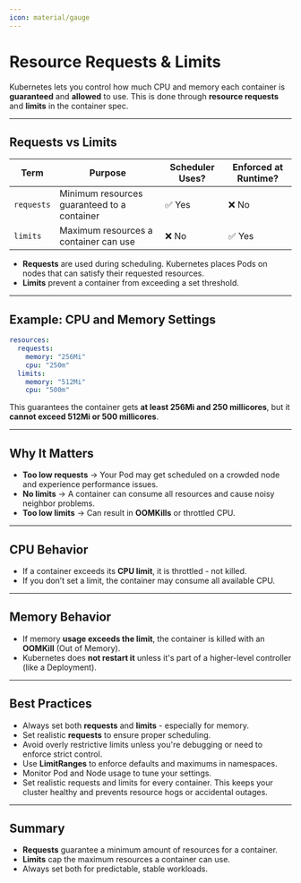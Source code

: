 ```yaml
---
icon: material/gauge
---
```


<h1>Resource Requests & Limits</h1>

Kubernetes lets you control how much CPU and memory each container is <strong>guaranteed</strong> and <strong>allowed</strong> to use. This is done through <strong>resource requests</strong> and <strong>limits</strong> in the container spec.

---

<h2>Requests vs Limits</h2>

| Term     | Purpose                               | Scheduler Uses? | Enforced at Runtime? |
|----------|----------------------------------------|------------------|----------------------|
| <code>requests</code> | Minimum resources guaranteed to a container | ✅ Yes           | ❌ No               |
| <code>limits</code>   | Maximum resources a container can use       | ❌ No            | ✅ Yes              |

- <strong>Requests</strong> are used during scheduling. Kubernetes places Pods on nodes that can satisfy their requested resources.
- <strong>Limits</strong> prevent a container from exceeding a set threshold.

---

<h2>Example: CPU and Memory Settings</h2>

```yaml
resources:
  requests:
    memory: "256Mi"
    cpu: "250m"
  limits:
    memory: "512Mi"
    cpu: "500m"
```

This guarantees the container gets <strong>at least 256Mi and 250 millicores</strong>, but it <strong>cannot exceed 512Mi or 500 millicores</strong>.

---

<h2>Why It Matters</h2>

- <strong>Too low requests</strong> → Your Pod may get scheduled on a crowded node and experience performance issues.
- <strong>No limits</strong> → A container can consume all resources and cause noisy neighbor problems.
- <strong>Too low limits</strong> → Can result in <strong>OOMKills</strong> or throttled CPU.

---

<h2>CPU Behavior</h2>

- If a container exceeds its <strong>CPU limit</strong>, it is throttled - not killed.
- If you don’t set a limit, the container may consume all available CPU.

---

<h2>Memory Behavior</h2>

- If memory <strong>usage exceeds the limit</strong>, the container is killed with an <strong>OOMKill</strong> (Out of Memory).
- Kubernetes does <strong>not restart it</strong> unless it's part of a higher-level controller (like a Deployment).

---

<h2>Best Practices</h2>

- Always set both **requests** and **limits** - especially for memory.
- Set realistic **requests** to ensure proper scheduling.
- Avoid overly restrictive limits unless you're debugging or need to enforce strict control.
- Use <strong>LimitRanges</strong> to enforce defaults and maximums in namespaces.
- Monitor Pod and Node usage to tune your settings.
- Set realistic requests and limits for every container. This keeps your cluster healthy and prevents resource hogs or accidental outages.

---

<h2>Summary</h2>
<ul>
<li><strong>Requests</strong> guarantee a minimum amount of resources for a container.</li>
<li><strong>Limits</strong> cap the maximum resources a container can use.</li>
<li>Always set both for predictable, stable workloads.</li>
</ul>
